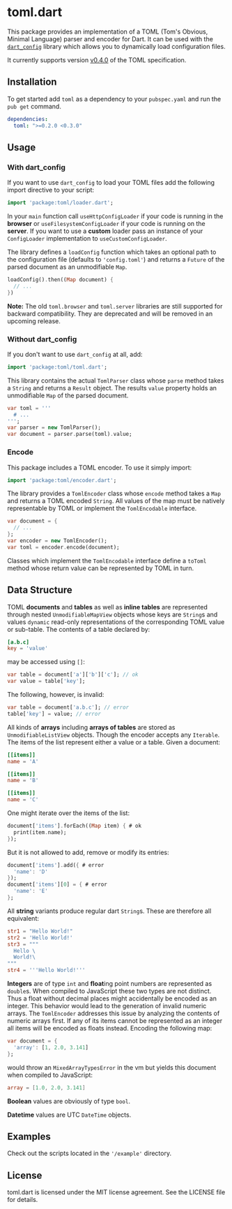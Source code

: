 # toml.dart

This package provides an implementation of a TOML (Tom's Obvious, Minimal 
Language) parser and encoder for Dart.
It can be used with the
[`dart_config`](https://pub.dartlang.org/packages/dart_config)
library which allows you to dynamically load configuration files.

It currently supports version
[v0.4.0](https://github.com/toml-lang/toml/blob/master/versions/en/toml-v0.4.0.md) 
of the TOML specification.

## Installation

To get started add `toml` as a dependency to your `pubspec.yaml` and run the 
`pub get` command.
```yaml
dependencies:
  toml: ">=0.2.0 <0.3.0"
```

## Usage

### With dart_config

If you want to use `dart_config` to load your TOML files add the following 
import directive to your script:
```dart
import 'package:toml/loader.dart';
```
In your `main` function call `useHttpConfigLoader` if your code is running in
the **browser** or `useFilesystemConfigLoader` if your code is running on the
**server**. If you want to use a **custom** loader pass an instance of
your `ConfigLoader` implementation to `useCustomConfigLoader`.

The library defines a `loadConfig` function which takes an optional path to
the configuration file (defaults to `'config.toml'`) and returns a `Future` of
the parsed document as an unmodifiable `Map`. 
```dart
loadConfig().then((Map document) {
  // ...
})
```

**Note:** The old `toml.browser` and `toml.server` libraries are still supported 
for backward compatibility. They are deprecated and will be removed in an 
upcoming release.

### Without dart_config

If you don't want to use `dart_config` at all, add:
```dart
import 'package:toml/toml.dart';
```
This library contains the actual `TomlParser` class whose `parse` method 
takes a `String` and returns a `Result` object. The results `value` property 
holds an unmodifiable `Map` of the parsed document.
```dart
var toml = '''
  # ...
''';
var parser = new TomlParser();
var document = parser.parse(toml).value;
```

### Encode

This package includes a TOML encoder. To use it simply import:
```dart
import 'package:toml/encoder.dart';
```
The library provides a `TomlEncoder` class whose `encode` method takes
a `Map` and returns a TOML encoded `String`.
All values of the map must be natively representable by TOML or implement the 
`TomlEncodable` interface.
```dart
var document = {
  // ...
};
var encoder = new TomlEncoder();
var toml = encoder.encode(document);
```
Classes which implement the `TomlEncodable` interface define a `toToml` method
whose return value can be represented by TOML in turn.

## Data Structure

TOML **documents** and **tables** as well as **inline tables** are represented 
through nested `UnmodifiableMapView` objects whose keys are `String`s and values
`dynamic` read-only representations of the corresponding TOML value or 
sub-table.
The contents of a table declared by:
```toml
[a.b.c]
key = 'value'
```
may be accessed using `[]`:
```dart
var table = document['a']['b']['c']; // ok
var value = table['key'];
```
The following, however, is invalid:
```dart
var table = document['a.b.c']; // error
table['key'] = value; // error
```

All kinds of **arrays** including **arrays of tables** are stored as 
`UnmodifiableListView` objects. Though the encoder accepts any `Iterable`.
The items of the list represent either a value or a table.
Given a document:
```toml
[[items]]
name = 'A'

[[items]]
name = 'B'

[[items]]
name = 'C'
```
One might iterate over the items of the list:
```dart
document['items'].forEach((Map item) { # ok
  print(item.name);
});
```
But it is not allowed to add, remove or modify its entries:
```dart
document['items'].add({ # error
  'name': 'D'
});
document['items'][0] = { # error
  'name': 'E'
};
```

All **string** variants produce regular dart `String`s.
These are therefore all equivalent:
```toml
str1 = "Hello World!"
str2 = 'Hello World!'
str3 = """
  Hello \
  World!\
"""
str4 = '''Hello World!'''
```

**Integers** are of type `int` and **float**ing point numbers are represented 
as `double`s.
When compiled to JavaScript these two types are not distinct. 
Thus a float without decimal places might accidentally be encoded as an
integer. This behavior would lead to the generation of invalid numeric 
arrays.
The `TomlEncoder` addresses this issue by analyzing the contents of numeric 
arrays first.
If any of its items cannot be represented as an integer all items will be
encoded as floats instead.
Encoding the following map:
```dart
var document = {
  'array': [1, 2.0, 3.141]
};
```
would throw an `MixedArrayTypesError` in the vm but yields this document when
compiled to JavaScript:
```toml
array = [1.0, 2.0, 3.141]
```
  
**Boolean** values are obviously of type `bool`. 

**Datetime** values are UTC `DateTime` objects.

## Examples

Check out the scripts located in the `'/example'` directory.

## License

toml.dart is licensed under the MIT license agreement.
See the LICENSE file for details.